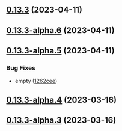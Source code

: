 ## [0.13.3](https://github.com/rswrz/test1/compare/v0.13.3-alpha.6...v0.13.3) (2023-04-11)



## [0.13.3-alpha.6](https://github.com/rswrz/test1/compare/v0.13.3-alpha.5...v0.13.3-alpha.6) (2023-04-11)



## [0.13.3-alpha.5](https://github.com/rswrz/test1/compare/v0.13.3-alpha.4...v0.13.3-alpha.5) (2023-04-11)


### Bug Fixes

* empty ([1262cee](https://github.com/rswrz/test1/commit/1262ceeccf3abe01de44ada1d94175733d65803a))



## [0.13.3-alpha.4](https://github.com/rswrz/test1/compare/v0.13.3-alpha.3...v0.13.3-alpha.4) (2023-03-16)



## [0.13.3-alpha.3](https://github.com/rswrz/test1/compare/v0.13.3-alpha.2...v0.13.3-alpha.3) (2023-03-16)



